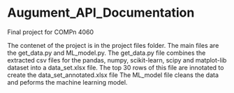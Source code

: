 # Augument_API_Documentation

Final project for COMPn 4060

The contenet of the project is in the project files folder. 
The main files are the get_data.py and ML_model.py.
The get_data.py file combines the extracted csv files for the pandas, numpy, scikit-learn, scipy and matplot-lib dataset into a data_set.xlsx file. The top 30 rows of this file are innotated to create the data_set_annotated.xlsx file
The ML_model file cleans the data and peforms the machine learning model.

